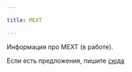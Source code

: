 ```yaml
---

title: MEXT

---
```

Информация про MEXT (в работе).

Если есть предложения, пишите [сюда](https://t.me/neongooru)

